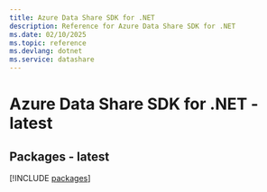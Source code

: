 ```yaml
---
title: Azure Data Share SDK for .NET
description: Reference for Azure Data Share SDK for .NET
ms.date: 02/10/2025
ms.topic: reference
ms.devlang: dotnet
ms.service: datashare
---
```

# Azure Data Share SDK for .NET - latest
## Packages - latest
[!INCLUDE [packages](data-share-index.md)]